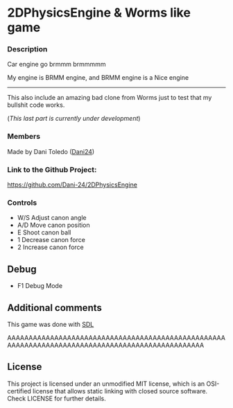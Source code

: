 # 2DPhysicsEngine & Worms like game

### Description

Car engine go brmmm brmmmmm

My engine is BRMM engine, and BRMM engine is a Nice engine

-----------------------

This also include an amazing bad clone from Worms just to test that my bullshit code works.

(*This last part is currently under development*)

### Members

Made by Dani Toledo ([Dani24](https://github.com/Dani-24))

### Link to the Github Project:

https://github.com/Dani-24/2DPhysicsEngine

### Controls

  - W/S Adjust canon angle
  - A/D Move canon position
  - E Shoot canon ball
  - 1 Decrease canon force
  - 2 Increase canon force

## Debug

  - F1 Debug Mode

## Additional comments
This game was done with [SDL](https://www.libsdl.org/index.php)

AAAAAAAAAAAAAAAAAAAAAAAAAAAAAAAAAAAAAAAAAAAAAAAAAAAAAAAAAAAAAAAAAAAAAAAAAAAAAAAAAAAAAAAAAAAAAAAAA
  
## License
This project is licensed under an unmodified MIT license, which is an OSI-certified license that allows static linking with closed source software. Check LICENSE for further details.
